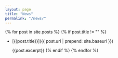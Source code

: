 ```yaml
---
layout: page
title: "News"
permalink: "/news/"
---
```


{% for post in site.posts %}
    {% if post.title != "" %}
- [{{post.title}}]({{ post.url | prepend: site.baseurl }})

  {{post.excerpt}}
    {% endif %}
{% endfor %}
